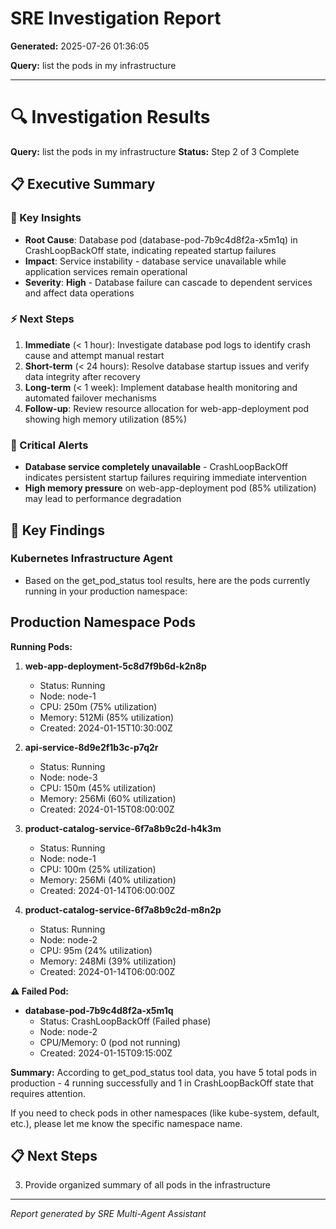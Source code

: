 # SRE Investigation Report

**Generated:** 2025-07-26 01:36:05

**Query:** list the pods in my infrastructure

---

# 🔍 Investigation Results

**Query:** list the pods in my infrastructure
**Status:** Step 2 of 3 Complete

## 📋 Executive Summary

### 🎯 Key Insights
- **Root Cause**: Database pod (database-pod-7b9c4d8f2a-x5m1q) in CrashLoopBackOff state, indicating repeated startup failures
- **Impact**: Service instability - database service unavailable while application services remain operational
- **Severity**: **High** - Database failure can cascade to dependent services and affect data operations

### ⚡ Next Steps
1. **Immediate** (< 1 hour): Investigate database pod logs to identify crash cause and attempt manual restart
2. **Short-term** (< 24 hours): Resolve database startup issues and verify data integrity after recovery
3. **Long-term** (< 1 week): Implement database health monitoring and automated failover mechanisms
4. **Follow-up**: Review resource allocation for web-app-deployment pod showing high memory utilization (85%)

### 🚨 Critical Alerts
- **Database service completely unavailable** - CrashLoopBackOff indicates persistent startup failures requiring immediate intervention
- **High memory pressure** on web-app-deployment pod (85% utilization) may lead to performance degradation

## 🎯 Key Findings

### Kubernetes Infrastructure Agent
- Based on the get_pod_status tool results, here are the pods currently running in your production namespace:

## Production Namespace Pods

**Running Pods:**
1. **web-app-deployment-5c8d7f9b6d-k2n8p**
   - Status: Running
   - Node: node-1
   - CPU: 250m (75% utilization)
   - Memory: 512Mi (85% utilization)
   - Created: 2024-01-15T10:30:00Z

2. **api-service-8d9e2f1b3c-p7q2r**
   - Status: Running
   - Node: node-3
   - CPU: 150m (45% utilization)
   - Memory: 256Mi (60% utilization)
   - Created: 2024-01-15T08:00:00Z

3. **product-catalog-service-6f7a8b9c2d-h4k3m**
   - Status: Running
   - Node: node-1
   - CPU: 100m (25% utilization)
   - Memory: 256Mi (40% utilization)
   - Created: 2024-01-14T06:00:00Z

4. **product-catalog-service-6f7a8b9c2d-m8n2p**
   - Status: Running
   - Node: node-2
   - CPU: 95m (24% utilization)
   - Memory: 248Mi (39% utilization)
   - Created: 2024-01-14T06:00:00Z

**⚠️ Failed Pod:**
- **database-pod-7b9c4d8f2a-x5m1q**
  - Status: CrashLoopBackOff (Failed phase)
  - Node: node-2
  - CPU/Memory: 0 (pod not running)
  - Created: 2024-01-15T09:15:00Z

**Summary:** According to get_pod_status tool data, you have 5 total pods in production - 4 running successfully and 1 in CrashLoopBackOff state that requires attention.

If you need to check pods in other namespaces (like kube-system, default, etc.), please let me know the specific namespace name.

## 📋 Next Steps

3. Provide organized summary of all pods in the infrastructure


---
*Report generated by SRE Multi-Agent Assistant*
